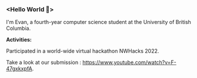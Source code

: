 
### <Hello World 👋>
I'm Evan, a fourth-year computer science student at the University of British Columbia.



**Activities:**

Participated in a world-wide virtual hackathon NWHacks 2022. 

Take a look at our submission : https://www.youtube.com/watch?v=F-47gxkxpfA.

<!--
**GitUser520/GitUser520** is a ✨ _special_ ✨ repository because its `README.md` (this file) appears on your GitHub profile.

Here are some ideas to get you started:

- 🔭 I’m currently working on ...
- 🌱 I’m currently learning ...
- 👯 I’m looking to collaborate on ...
- 🤔 I’m looking for help with ...
- 💬 Ask me about ...
- 📫 How to reach me: ...
- 😄 Pronouns: ...
- ⚡ Fun fact: ...
-->
